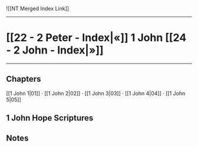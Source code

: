 ![[NT Merged Index Link]]

---
# [[22 - 2 Peter - Index|«]] 1 John [[24 - 2 John - Index|»]]

---

## Chapters
[[1 John 1|01]] · [[1 John 2|02]] · [[1 John 3|03]] · [[1 John 4|04]] · [[1 John 5|05]]

## 1 John Hope Scriptures


## Notes

